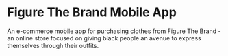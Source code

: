 # Figure The Brand Mobile App

An e-commerce mobile app for purchasing clothes from Figure The Brand - an online store
focused on giving black people an avenue to express themselves through their outfits.
